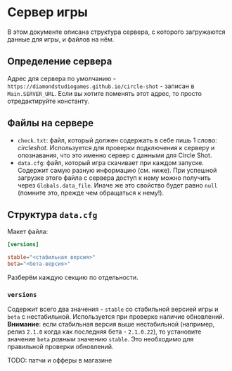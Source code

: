 # Сервер игры

В этом документе описана структура сервера, с которого загружаются данные для игры, и файлов на нём.

## Определение сервера

Адрес для сервера по умолчанию - `https://diamondstudiogames.github.io/circle-shot` - записан в `Main.SERVER_URL`. Если вы хотите поменять этот адрес, то просто отредактируйте константу.

## Файлы на сервере

- `check.txt`: файл, который должен содержать в себе лишь 1 слово: *circleshot*. Используется для проверки подключения к серверу и опознавания, что это именно сервер с данными для Circle Shot.
- `data.cfg`: файл, который игра скачивает при каждом запуске. Содержит самую разную информацию (см. ниже). При успешной загрузке этого файла с сервера доступ к нему можно получить через `Globals.data_file`. Иначе же это свойство будет равно `null` (помните это, прежде чем обращаться к нему!).

## Структура `data.cfg`

Макет файла:
```ini
[versions]

stable="<стабильная версия>"
beta="<бета-версия>"
```

Разберём каждую секцию по отдельности.

### `versions`

Содержит всего два значения - `stable` со стабильной версией игры и `beta` с нестабильной. Используется при проверке наличие обновлений.  
**Внимание**: если стабильная версия выше нестабильной (например, релиз `2.1.0` когда как последняя бета - `2.1.0.22`), то установите значение `beta` *равным* значению `stable`. Это необходимо для правильной проверки обновлений.

TODO: патчи и офферы в магазине
